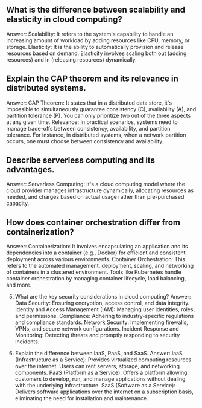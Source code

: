 ##  What is the difference between scalability and elasticity in cloud computing?
Answer:
Scalability: It refers to the system's capability to handle an increasing amount of workload by adding resources like CPU, memory, or storage.
Elasticity: It is the ability to automatically provision and release resources based on demand. Elasticity involves scaling both out (adding resources) and in (releasing resources) dynamically.

## Explain the CAP theorem and its relevance in distributed systems.
Answer:
CAP Theorem: It states that in a distributed data store, it's impossible to simultaneously guarantee consistency (C), availability (A), and partition tolerance (P). You can only prioritize two out of the three aspects at any given time.
Relevance: In practical scenarios, systems need to manage trade-offs between consistency, availability, and partition tolerance. For instance, in distributed systems, when a network partition occurs, one must choose between consistency and availability.

## Describe serverless computing and its advantages.
Answer:
Serverless Computing: It's a cloud computing model where the cloud provider manages infrastructure dynamically, allocating resources as needed, and charges based on actual usage rather than pre-purchased capacity.

## How does container orchestration differ from containerization?
Answer:
Containerization: It involves encapsulating an application and its dependencies into a container (e.g., Docker) for efficient and consistent deployment across various environments.
Container Orchestration: This refers to the automated management, deployment, scaling, and networking of containers in a clustered environment. Tools like Kubernetes handle container orchestration by managing container lifecycle, load balancing, and more.

5. What are the key security considerations in cloud computing?
Answer:
Data Security: Ensuring encryption, access control, and data integrity.
Identity and Access Management (IAM): Managing user identities, roles, and permissions.
Compliance: Adhering to industry-specific regulations and compliance standards.
Network Security: Implementing firewalls, VPNs, and secure network configurations.
Incident Response and Monitoring: Detecting threats and promptly responding to security incidents.

6. Explain the difference between IaaS, PaaS, and SaaS.
Answer:
IaaS (Infrastructure as a Service): Provides virtualized computing resources over the internet. Users can rent servers, storage, and networking components.
PaaS (Platform as a Service): Offers a platform allowing customers to develop, run, and manage applications without dealing with the underlying infrastructure.
SaaS (Software as a Service): Delivers software applications over the internet on a subscription basis, eliminating the need for installation and maintenance.
